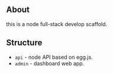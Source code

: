 ## About

this is a node full-stack develop scaffold.

## Structure

- `api` - node API based on egg.js.
- `admin` - dashboard web app.

